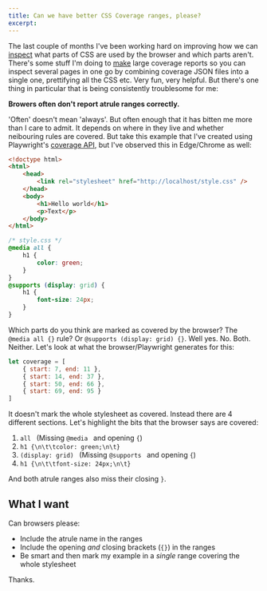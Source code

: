 ```yaml
---
title: Can we have better CSS Coverage ranges, please?
excerpt:
---
```


The last couple of months I've been working hard on improving how we can [inspect](/css-coverage/) what parts of CSS are used by the browser and which parts aren't. There's some stuff I'm doing to [make](https://github.com/projectwallace/css-code-coverage) large coverage reports so you can inspect several pages in one go by combining coverage JSON files into a single one, prettifying all the CSS etc. Very fun, very helpful. But there's one thing in particular that is being consistently troublesome for me:

**Browers often don't report atrule ranges correctly.**

'Often' doesn't mean 'always'. But often enough that it has bitten me more than I care to admit. It depends on where in they live and whether neibouring rules are covered. But take this example that I've created using Playwright's [coverage API](https://playwright.dev/docs/api/class-coverage#coverage-start-css-coverage), but I've observed this in Edge/Chrome as well:

```html
<!doctype html>
<html>
	<head>
		<link rel="stylesheet" href="http://localhost/style.css" />
	</head>
	<body>
		<h1>Hello world</h1>
		<p>Text</p>
	</body>
</html>
```

```css
/* style.css */
@media all {
	h1 {
		color: green;
	}
}
@supports (display: grid) {
	h1 {
		font-size: 24px;
	}
}
```

Which parts do you think are marked as covered by the browser? The `@media all {}` rule? Or `@supports (display: grid) {}`. Well yes. No. Both. Neither. Let's look at what the browser/Playwright generates for this:

```js
let coverage = [
	{ start: 7, end: 11 },
	{ start: 14, end: 37 },
	{ start: 50, end: 66 },
	{ start: 69, end: 95 }
]
```

It doesn't mark the whole stylesheet as covered. Instead there are 4 different sections. Let's highlight the bits that the browser says are covered:

1. `all ` (Missing `@media ` and opening `{`)
2. `h1 {\n\t\tcolor: green;\n\t}`
3. `(display: grid) ` (Missing `@supports ` and opening `{`)
4. `h1 {\n\t\tfont-size: 24px;\n\t}`

And both atrule ranges also miss their closing `}`.

## What I want

Can browsers please:

- Include the atrule name in the ranges
- Include the opening _and_ closing brackets (`{}`) in the ranges
- Be smart and then mark my example in a _single_ range covering the whole stylesheet

Thanks.
